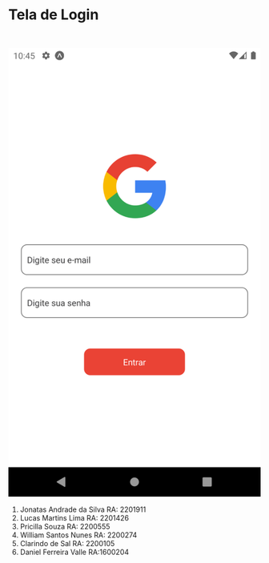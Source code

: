 <H1 style="margin-bottom: 50px">Tela de Login</H1>

<img src="./assets/login.png" >

<ol>
<li>Jonatas Andrade da Silva RA: 2201911</li>
<li>Lucas Martins Lima RA: 2201426</li>
<li>Pricilla Souza RA: 2200555</li>
<li>William Santos Nunes RA: 2200274</li>
<li>Clarindo de Sal RA: 2200105</li>
<li>Daniel Ferreira Valle RA:1600204</li>
</ol>